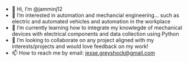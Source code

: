 - 👋 Hi, I’m @jamminj12
- 👀 I’m interested in automation and mechancial engineering... such as electric and automated vehicles and automation in the workplace 
- 🌱 I’m currently learning how to integrate my knowlegde of mechanical devices with electrical components and data collection using Python 
- 💞️ I’m looking to collaborate on any project aligned with my interests/projects and would love feedback on my work!
- 📫 How to reach me by email: jesse.greyshock@gmail.com

<!---
jamminj12/jamminj12 is a ✨ special ✨ repository because its `README.md` (this file) appears on your GitHub profile.
You can click the Preview link to take a look at your changes.
--->
